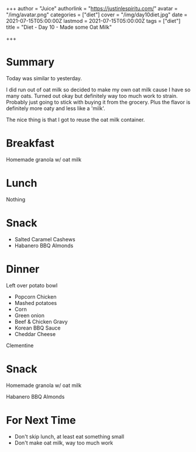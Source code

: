 +++
author = "Juice"
authorlink = "https://justinlespiritu.com/"
avatar = "/img/avatar.png"
categories = ["diet"]
cover = "/img/day10diet.jpg"
date = 2021-07-15T05:00:00Z
lastmod = 2021-07-15T05:00:00Z
tags = ["diet"]
title = "Diet - Day 10 - Made some Oat Milk"

+++
# Summary

Today was similar to yesterday.

I did run out of oat milk so decided to make my own oat milk cause I have so many oats. Turned out okay but definitely way too much work to strain.  Probably just going to stick with buying it from the grocery.  Plus the flavor is definitely more oaty and less like a 'milk'.

The nice thing is that I got to reuse the oat milk container.

# Breakfast

Homemade granola w/ oat milk

# Lunch

Nothing

# Snack

* Salted Caramel Cashews
* Habanero BBQ Almonds

# Dinner

Left over potato bowl

* Popcorn Chicken
* Mashed potatoes
* Corn
* Green onion
* Beef & Chicken Gravy
* Korean BBQ Sauce
* Cheddar Cheese

Clementine

# Snack

Homemade granola w/ oat milk

Habanero BBQ Almonds

# For Next Time

* Don't skip lunch,  at least eat something small
* Don't make oat milk, way too much work